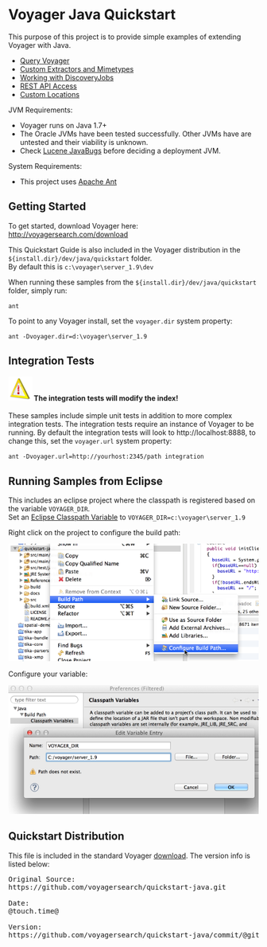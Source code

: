 Voyager Java Quickstart
========================

This purpose of this project is to provide simple examples of extending Voyager with Java.

 * [Query Voyager](docs/query.md)
 * [Custom Extractors and Mimetypes](docs/extractors.md)
 * [Working with DiscoveryJobs](docs/discoveryjob.md)
 * [REST API Access](docs/rest.md)
 * [Custom Locations](docs/locations.md)

JVM Requirements:

  * Voyager runs on Java 1.7+
  * The Oracle JVMs have been tested successfully. Other JVMs have are untested and their viability is unknown. 
  * Check [Lucene JavaBugs](http://wiki.apache.org/lucene-java/JavaBugs) before deciding a deployment JVM.

System Requirements:
  * This project uses [Apache Ant](http://ant.apache.org/)


Getting Started
---------------

To get started, download Voyager here: http://voyagersearch.com/download

This Quickstart Guide is also included in the Voyager distribution in the <code>${install.dir}/dev/java/quickstart</code> folder.  
By default this is <code>c:\voyager\server_1.9\dev</code>

When running these samples from the <code>${install.dir}/dev/java/quickstart</code> folder, simply run:

    ant

To point to any Voyager install, set the `voyager.dir` system property:

    ant -Dvoyager.dir=d:\voyager\server_1.9


Integration Tests
-----------------

#### ![warning](docs/imgs/warning_48.png) The integration tests will modify the index!

These samples include simple unit tests in addition to more complex integration tests.  The integration 
tests require an instance of Voyager to be running.  By default the integration tests will look to http://localhost:8888, 
to change this, set the `voyager.url` system property:

    ant -Dvoyager.url=http://yourhost:2345/path integration



Running Samples from Eclipse
----------------------------

This includes an eclipse project where the classpath is registered based on the variable ```VOYAGER_DIR```.  
Set an [Eclipse Classpath Variable](http://help.eclipse.org/juno/index.jsp?topic=%2Forg.eclipse.jdt.doc.user%2Freference%2Fpreferences%2Fjava%2Fbuildpath%2Fref-preferences-classpath-variables.htm) to ```VOYAGER_DIR=c:\voyager\server_1.9```


   Right click on the project to configure the build path:
   
   
   ![build path](docs/imgs/eclipse_1_configure_build_path.png)



   Configure your variable:
   
   
   ![variable](docs/imgs/eclipse_2_set_variable.png)



Quickstart Distribution
-----------------------
This file is included in the standard Voyager [download](http://voyagersearch.com/download).  The version info is listed below:
<pre>
Original Source: 
https://github.com/voyagersearch/quickstart-java.git
 
Date: 
@touch.time@

Version: 
https://github.com/voyagersearch/quickstart-java/commit/@githash@
</pre>










